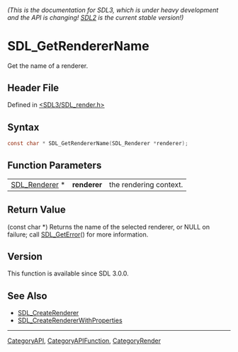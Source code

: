 ###### (This is the documentation for SDL3, which is under heavy development and the API is changing! [SDL2](https://wiki.libsdl.org/SDL2/) is the current stable version!)
# SDL_GetRendererName

Get the name of a renderer.

## Header File

Defined in [<SDL3/SDL_render.h>](https://github.com/libsdl-org/SDL/blob/main/include/SDL3/SDL_render.h)

## Syntax

```c
const char * SDL_GetRendererName(SDL_Renderer *renderer);
```

## Function Parameters

|                                |              |                        |
| ------------------------------ | ------------ | ---------------------- |
| [SDL_Renderer](SDL_Renderer) * | **renderer** | the rendering context. |

## Return Value

(const char *) Returns the name of the selected renderer, or NULL on
failure; call [SDL_GetError](SDL_GetError)() for more information.

## Version

This function is available since SDL 3.0.0.

## See Also

- [SDL_CreateRenderer](SDL_CreateRenderer)
- [SDL_CreateRendererWithProperties](SDL_CreateRendererWithProperties)

----
[CategoryAPI](CategoryAPI), [CategoryAPIFunction](CategoryAPIFunction), [CategoryRender](CategoryRender)


